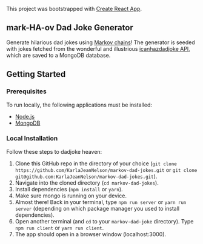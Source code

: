 This project was bootstrapped with [Create React App](https://github.com/facebook/create-react-app).

## mark-HA-ov Dad Joke Generator
Generate hilarious dad jokes using [Markov chains](https://en.wikipedia.org/wiki/Markov_chain)! The generator is seeded with jokes fetched from the wonderful and illustrious [icanhazdadjoke API](https://icanhazdadjoke.com/api), which are saved to a MongoDB database.

## Getting Started

### Prerequisites
To run locally, the following applications must be installed:
- [Node.js](https://nodejs.org/)
- [MongoDB](https://www.mongodb.com/download-center/community)

### Local Installation
Follow these steps to dadjoke heaven:
1. Clone this GitHub repo in the directory of your choice (`git clone https://github.com/KarlaJeanNelson/markov-dad-jokes.git` or `git clone git@github.com:KarlaJeanNelson/markov-dad-jokes.git`).
2. Navigate into the cloned directory (`cd markov-dad-jokes`).
3. Install dependencies (`npm install` or `yarn`).
4. Make sure mongo is running on your device.
5. Almost there! Back in your terminal, type `npm run server` or `yarn run server` (depending on which package manager you used to install dependencies).
6. Open another terminal (and `cd` to your `markov-dad-joke` directory). Type `npm run client` or `yarn run client`.
7. The app should open in a browser window (localhost:3000).
